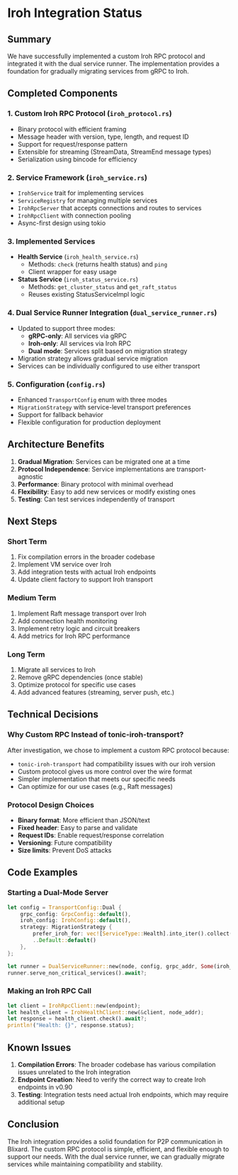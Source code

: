 # Iroh Integration Status

## Summary

We have successfully implemented a custom Iroh RPC protocol and integrated it with the dual service runner. The implementation provides a foundation for gradually migrating services from gRPC to Iroh.

## Completed Components

### 1. Custom Iroh RPC Protocol (`iroh_protocol.rs`)
- Binary protocol with efficient framing
- Message header with version, type, length, and request ID
- Support for request/response pattern
- Extensible for streaming (StreamData, StreamEnd message types)
- Serialization using bincode for efficiency

### 2. Service Framework (`iroh_service.rs`)
- `IrohService` trait for implementing services
- `ServiceRegistry` for managing multiple services
- `IrohRpcServer` that accepts connections and routes to services
- `IrohRpcClient` with connection pooling
- Async-first design using tokio

### 3. Implemented Services
- **Health Service** (`iroh_health_service.rs`)
  - Methods: `check` (returns health status) and `ping`
  - Client wrapper for easy usage
- **Status Service** (`iroh_status_service.rs`)
  - Methods: `get_cluster_status` and `get_raft_status`
  - Reuses existing StatusServiceImpl logic

### 4. Dual Service Runner Integration (`dual_service_runner.rs`)
- Updated to support three modes:
  - **gRPC-only**: All services via gRPC
  - **Iroh-only**: All services via Iroh RPC
  - **Dual mode**: Services split based on migration strategy
- Migration strategy allows gradual service migration
- Services can be individually configured to use either transport

### 5. Configuration (`config.rs`)
- Enhanced `TransportConfig` enum with three modes
- `MigrationStrategy` with service-level transport preferences
- Support for fallback behavior
- Flexible configuration for production deployment

## Architecture Benefits

1. **Gradual Migration**: Services can be migrated one at a time
2. **Protocol Independence**: Service implementations are transport-agnostic
3. **Performance**: Binary protocol with minimal overhead
4. **Flexibility**: Easy to add new services or modify existing ones
5. **Testing**: Can test services independently of transport

## Next Steps

### Short Term
1. Fix compilation errors in the broader codebase
2. Implement VM service over Iroh
3. Add integration tests with actual Iroh endpoints
4. Update client factory to support Iroh transport

### Medium Term
1. Implement Raft message transport over Iroh
2. Add connection health monitoring
3. Implement retry logic and circuit breakers
4. Add metrics for Iroh RPC performance

### Long Term
1. Migrate all services to Iroh
2. Remove gRPC dependencies (once stable)
3. Optimize protocol for specific use cases
4. Add advanced features (streaming, server push, etc.)

## Technical Decisions

### Why Custom RPC Instead of tonic-iroh-transport?
After investigation, we chose to implement a custom RPC protocol because:
- `tonic-iroh-transport` had compatibility issues with our iroh version
- Custom protocol gives us more control over the wire format
- Simpler implementation that meets our specific needs
- Can optimize for our use cases (e.g., Raft messages)

### Protocol Design Choices
- **Binary format**: More efficient than JSON/text
- **Fixed header**: Easy to parse and validate
- **Request IDs**: Enable request/response correlation
- **Versioning**: Future compatibility
- **Size limits**: Prevent DoS attacks

## Code Examples

### Starting a Dual-Mode Server
```rust
let config = TransportConfig::Dual {
    grpc_config: GrpcConfig::default(),
    iroh_config: IrohConfig::default(),
    strategy: MigrationStrategy {
        prefer_iroh_for: vec![ServiceType::Health].into_iter().collect(),
        ..Default::default()
    },
};

let runner = DualServiceRunner::new(node, config, grpc_addr, Some(iroh_endpoint));
runner.serve_non_critical_services().await?;
```

### Making an Iroh RPC Call
```rust
let client = IrohRpcClient::new(endpoint);
let health_client = IrohHealthClient::new(&client, node_addr);
let response = health_client.check().await?;
println!("Health: {}", response.status);
```

## Known Issues

1. **Compilation Errors**: The broader codebase has various compilation issues unrelated to the Iroh integration
2. **Endpoint Creation**: Need to verify the correct way to create Iroh endpoints in v0.90
3. **Testing**: Integration tests need actual Iroh endpoints, which may require additional setup

## Conclusion

The Iroh integration provides a solid foundation for P2P communication in Blixard. The custom RPC protocol is simple, efficient, and flexible enough to support our needs. With the dual service runner, we can gradually migrate services while maintaining compatibility and stability.